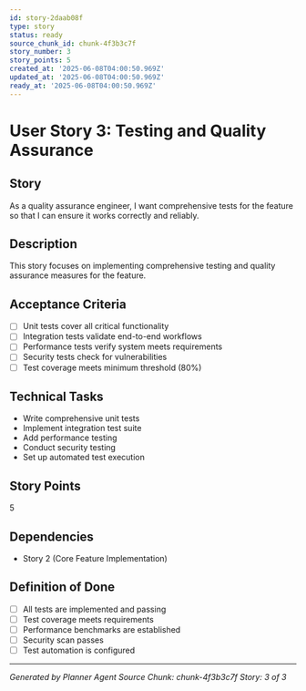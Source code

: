```yaml
---
id: story-2daab08f
type: story
status: ready
source_chunk_id: chunk-4f3b3c7f
story_number: 3
story_points: 5
created_at: '2025-06-08T04:00:50.969Z'
updated_at: '2025-06-08T04:00:50.969Z'
ready_at: '2025-06-08T04:00:50.969Z'
---
```


# User Story 3: Testing and Quality Assurance

## Story
As a quality assurance engineer, I want comprehensive tests for the feature so that I can ensure it works correctly and reliably.

## Description
This story focuses on implementing comprehensive testing and quality assurance measures for the feature.

## Acceptance Criteria
- [ ] Unit tests cover all critical functionality
- [ ] Integration tests validate end-to-end workflows
- [ ] Performance tests verify system meets requirements
- [ ] Security tests check for vulnerabilities
- [ ] Test coverage meets minimum threshold (80%)

## Technical Tasks
- Write comprehensive unit tests
- Implement integration test suite
- Add performance testing
- Conduct security testing
- Set up automated test execution

## Story Points
5

## Dependencies
- Story 2 (Core Feature Implementation)

## Definition of Done
- [ ] All tests are implemented and passing
- [ ] Test coverage meets requirements
- [ ] Performance benchmarks are established
- [ ] Security scan passes
- [ ] Test automation is configured

---
*Generated by Planner Agent*
*Source Chunk: chunk-4f3b3c7f*
*Story: 3 of 3*